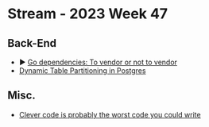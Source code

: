 # Stream - 2023 Week 47

## Back-End

- ▶️ [Go dependencies: To vendor or not to vendor](https://www.youtube.com/watch?v=e3rhaaVsUXY)
- [Dynamic Table Partitioning in Postgres](https://supabase.com/blog/postgres-dynamic-table-partitioning)

## Misc.

- [Clever code is probably the worst code you could write](https://engineercodex.substack.com/p/clever-code-is-probably-the-worst)
